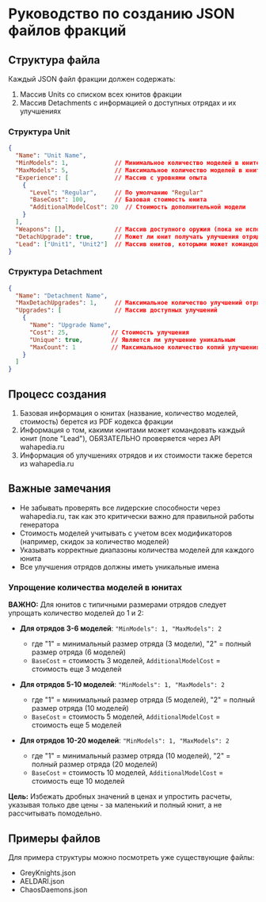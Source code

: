 # Руководство по созданию JSON файлов фракций

## Структура файла

Каждый JSON файл фракции должен содержать:

1. Массив Units со списком всех юнитов фракции
2. Массив Detachments с информацией о доступных отрядах и их улучшениях

### Структура Unit

```json
{
  "Name": "Unit Name",
  "MinModels": 1,             // Минимальное количество моделей в юните
  "MaxModels": 5,             // Максимальное количество моделей в юните  
  "Experience": [             // Массив с уровнями опыта
    {
      "Level": "Regular",     // По умолчанию "Regular"
      "BaseCost": 100,        // Базовая стоимость юнита
      "AdditionalModelCost": 20  // Стоимость дополнительной модели
    }
  ],
  "Weapons": [],              // Массив доступного оружия (пока не используется)
  "DetachUpgrade": true,      // Может ли юнит получать улучшения отряда
  "Lead": ["Unit1", "Unit2"]  // Массив юнитов, которыми может командовать данный юнит
}
```

### Структура Detachment

```json
{
  "Name": "Detachment Name",
  "MaxDetachUpgrades": 1,     // Максимальное количество улучшений отряда
  "Upgrades": [               // Массив доступных улучшений
    {
      "Name": "Upgrade Name", 
      "Cost": 25,            // Стоимость улучшения
      "Unique": true,        // Является ли улучшение уникальным
      "MaxCount": 1          // Максимальное количество копий улучшения
    }
  ]
}
```

## Процесс создания

1. Базовая информация о юнитах (название, количество моделей, стоимость) берется из PDF кодекса фракции
2. Информация о том, какими юнитами может командовать каждый юнит (поле "Lead"), ОБЯЗАТЕЛЬНО проверяется через API wahapedia.ru
3. Информация об улучшениях отрядов и их стоимости также берется из wahapedia.ru

## Важные замечания

- Не забывать проверять все лидерские способности через wahapedia.ru, так как это критически важно для правильной работы генератора
- Стоимость моделей учитывать с учетом всех модификаторов (например, скидок за количество моделей)
- Указывать корректные диапазоны количества моделей для каждого юнита
- Все улучшения отрядов должны иметь уникальные имена

### Упрощение количества моделей в юнитах

**ВАЖНО:** Для юнитов с типичными размерами отрядов следует упрощать количество моделей до 1 и 2:

- **Для отрядов 3-6 моделей**: `"MinModels": 1, "MaxModels": 2` 
  - где "1" = минимальный размер отряда (3 модели), "2" = полный размер отряда (6 моделей)
  - `BaseCost` = стоимость 3 моделей, `AdditionalModelCost` = стоимость еще 3 моделей

- **Для отрядов 5-10 моделей**: `"MinModels": 1, "MaxModels": 2`
  - где "1" = минимальный размер отряда (5 моделей), "2" = полный размер отряда (10 моделей)  
  - `BaseCost` = стоимость 5 моделей, `AdditionalModelCost` = стоимость еще 5 моделей

- **Для отрядов 10-20 моделей**: `"MinModels": 1, "MaxModels": 2`
  - где "1" = минимальный размер отряда (10 моделей), "2" = полный размер отряда (20 моделей)
  - `BaseCost` = стоимость 10 моделей, `AdditionalModelCost` = стоимость еще 10 моделей

**Цель:** Избежать дробных значений в ценах и упростить расчеты, указывая только две цены - за маленький и полный юнит, а не рассчитывать помодельно.

## Примеры файлов

Для примера структуры можно посмотреть уже существующие файлы:
- GreyKnights.json
- AELDARI.json
- ChaosDaemons.json